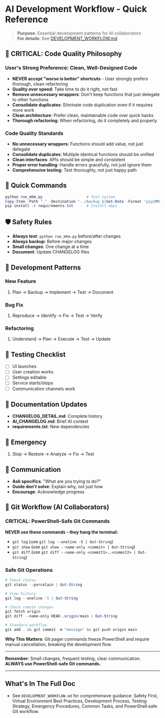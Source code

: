 # AI Development Workflow - Quick Reference

> **Purpose**: Essential development patterns for AI collaborators  
> **For details**: See [DEVELOPMENT_WORKFLOW.md](DEVELOPMENT_WORKFLOW.md)

## 🎯 **CRITICAL: Code Quality Philosophy**

### **User's Strong Preference: Clean, Well-Designed Code**
- **NEVER accept "worse is better" shortcuts** - User strongly prefers thorough, clean refactoring
- **Quality over speed**: Take time to do it right, not fast
- **Remove unnecessary wrappers**: Don't keep functions that just delegate to other functions
- **Consolidate duplicates**: Eliminate code duplication even if it requires more work
- **Clean architecture**: Prefer clean, maintainable code over quick hacks
- **Thorough refactoring**: When refactoring, do it completely and properly

### **Code Quality Standards**
- **No unnecessary wrappers**: Functions should add value, not just delegate
- **Consolidate duplicates**: Multiple identical functions should be unified
- **Clean interfaces**: APIs should be simple and consistent
- **Proper error handling**: Handle errors gracefully, not just ignore them
- **Comprehensive testing**: Test thoroughly, not just happy path

## 🚀 Quick Commands
```powershell
python run_mhm.py                    # Test system
Copy-Item -Path "." -Destination "../backup_$(Get-Date -Format 'yyyyMMdd_HHmmss')" -Recurse  # Backup
pip install -r requirements.txt      # Install deps
```

## 🛡️ Safety Rules
- **Always test**: `python run_mhm.py` before/after changes
- **Always backup**: Before major changes
- **Small changes**: One change at a time
- **Document**: Update CHANGELOG files

## 🔧 Development Patterns

### **New Feature**
1. Plan → Backup → Implement → Test → Document

### **Bug Fix**
1. Reproduce → Identify → Fix → Test → Verify

### **Refactoring**
1. Understand → Plan → Execute → Test → Update

## 🧪 Testing Checklist
- [ ] UI launches
- [ ] User creation works
- [ ] Settings editable
- [ ] Service starts/stops
- [ ] Communication channels work

## 📝 Documentation Updates
- **CHANGELOG_DETAIL.md**: Complete history
- **AI_CHANGELOG.md**: Brief AI context
- **requirements.txt**: New dependencies

## 🚨 Emergency
1. Stop → Restore → Analyze → Fix → Test

## 💬 Communication
- **Ask specifics**: "What are you trying to do?"
- **Guide don't solve**: Explain why, not just how
- **Encourage**: Acknowledge progress

## 🔄 Git Workflow (AI Collaborators)

### **CRITICAL: PowerShell-Safe Git Commands**
**NEVER use these commands - they hang the terminal:**
- `git log` (use `git log --oneline -5 | Out-String`)
- `git show` (use `git show --name-only <commit> | Out-String`)
- `git diff` (use `git diff --name-only <commit1>..<commit2> | Out-String`)

### **Safe Git Operations**
```powershell
# Check status
git status --porcelain | Out-String

# View history
git log --oneline -5 | Out-String

# Check remote changes
git fetch origin
git diff --name-only HEAD..origin/main | Out-String

# Standard workflow
git add . && git commit -m "message" && git push origin main
```

**Why This Matters**: Git pager commands freeze PowerShell and require manual cancellation, breaking the development flow.

---

**Remember**: Small changes, frequent testing, clear communication. **ALWAYS use PowerShell-safe Git commands.**

---

## What's In The Full Doc
- See `DEVELOPMENT_WORKFLOW.md` for comprehensive guidance: Safety First, Virtual Environment Best Practices, Development Process, Testing Strategy, Emergency Procedures, Common Tasks, and PowerShell‑safe Git workflow.
